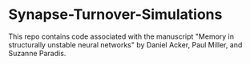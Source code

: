 # Synapse-Turnover-Simulations

This repo contains code associated with the manuscript "Memory in structurally unstable neural networks" by Daniel Acker, Paul Miller, and Suzanne Paradis.